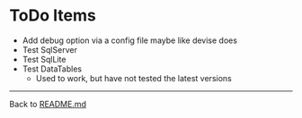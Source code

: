 # ToDo Items

* Add debug option via a config file maybe like devise does
* Test SqlServer
* Test SqlLite
* Test DataTables
    * Used to work, but have not tested the latest versions

---
Back to [README.md](../README.md)